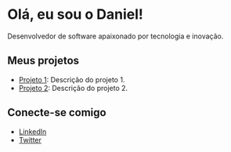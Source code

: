 # Olá, eu sou o Daniel!
Desenvolvedor de software apaixonado por tecnologia e inovação.

## Meus projetos
- [Projeto 1](link_do_projeto): Descrição do projeto 1.
- [Projeto 2](link_do_projeto): Descrição do projeto 2.

## Conecte-se comigo
- [LinkedIn](link_do_linkedin)
- [Twitter](link_do_twitter)
